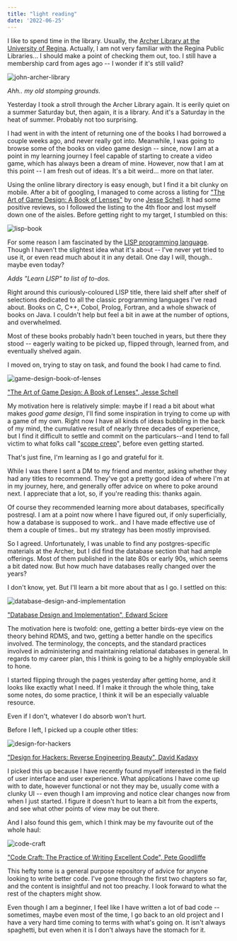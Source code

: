 ```yaml
---
title: "light reading"
date: '2022-06-25'
---
```


I like to spend time in the library.  Usually, the [Archer Library at the University of Regina](https://www.uregina.ca/library/?full).  Actually, I am not very familiar with the Regina Public Libraries... I should make a point of checking them out, too.  I still have a membership card from ages ago -- I wonder if it's still valid?

![john-archer-library](/images/archer-library.jpg)

*Ahh.. my old stomping grounds.*

Yesterday I took a stroll through the Archer Library again.  It is eerily quiet on a summer Saturday but, then again, it is a library.  And it's a Saturday in the heat of summer.  Probably not too surprising.

I had went in with the intent of returning one of the books I had borrowed a couple weeks ago, and never really got into.  Meanwhile, I was going to browse some of the books on video game design -- since, now I am at a point in my learning journey I feel capable of starting to create a video game, which has always been a dream of mine.  However, now that I am at this point -- I am fresh out of ideas.  It's a bit weird... more on that later.

Using the online library directory is easy enough, but I find it a bit clunky on mobile.  After a bit of googling, I managed to come across a listing for ["The Art of Game Design: A Book of Lenses"](https://www.amazon.ca/Art-Game-Design-Lenses-Second/dp/1466598646) by one [Jesse Schell](https://en.wikipedia.org/wiki/Jesse_Schell).  It had some positive reviews, so I followed the listing to the 4th floor and lost myself down one of the aisles.  Before getting right to my target, I stumbled on this:

![lisp-book](/images/lisp-book.jpg)

For some reason I am fascinated by the [LISP programming language](https://en.wikipedia.org/wiki/Lisp_(programming_language)).  Though I haven't the slightest idea what it's about -- I've never yet tried to use it, or even read much about it in any detail.  One day I will, though.. maybe even today? 

*Adds "Learn LISP" to list of to-dos.*

Right around this curiously-coloured LISP title, there laid shelf after shelf of selections dedicated to all the classic programming languages I've read about.  Books on C, C++, Cobol, Prolog, Fortran, and a whole shwack of books on Java.  I couldn't help but feel a bit in awe at the number of options, and overwhelmed.  

Most of these books probably hadn't been touched in years, but there they stood -- eagerly waiting to be picked up, flipped through, learned from, and eventually shelved again.

I moved on, trying to stay on task, and found the book I had came to find.

![game-design-book-of-lenses](/images/game-design-lenses-cover.png)

["The Art of Game Design: A Book of Lenses", Jesse Schell](https://www.amazon.ca/Art-Game-Design-Lenses-Second/dp/1466598646)

My motivation here is relatively simple: maybe if I read a bit about what makes *good game design*, I'll find some inspiration in trying to come up with a game of my own.  Right now I have all kinds of ideas bubbling in the back of my mind, the cumulative result of nearly three decades of experience, but I find it difficult to settle and commit on the particulars--and I tend to fall victim to what folks call "[scope creep](https://www.pmi.org/learning/library/top-five-causes-scope-creep-6675)", before even getting started.

That's just fine, I'm learning as I go and grateful for it.

While I was there I sent a DM to my friend and mentor, asking whether they had any titles to recommend.  They've got a pretty good idea of where I'm at in my journey, here, and generally offer advice on where to poke around next.  I appreciate that a lot, so, if you're reading this: thanks again.

Of course they recommended learning more about databases, specifically postresql.  I am at a point now where I have figured out, if only superficially, how a database is supposed to work.. and I have made effective use of them a couple of times.. but my strategy has been mostly improvised.  

So I agreed.  Unfortunately, I was unable to find any postgres-specific materials at the Archer, but I did find the database section that had ample offerings.  Most of them published in the late 80s or early 90s, which seems a bit dated now.  But how much have databases really changed over the years?  

I don't know, yet.  But I'll learn a bit more about that as I go.  I settled on this:

![database-design-and-implementation](/images/database-design-cover.png)

["Database Design and Implementation", Edward Sciore](https://www.amazon.ca/Database-Design-Implementation-Edward-Sciore/dp/0471757160)

The motivation here is twofold: one, getting a better birds-eye view on the theory behind RDMS, and two, getting a better handle on the specifics involved.  The terminology, the concepts, and the standard practices involved in administering and maintaining relational databases in general.  In regards to my career plan, this I think is going to be a highly employable skill to hone.

I started flipping through the pages yesterday after getting home, and it looks like exactly what I need.  If I make it through the whole thing, take some notes, do some practice, I think it will be an especially valuable resource.  

Even if I don't, whatever I do absorb won't hurt.

Before I left, I picked up a couple other titles:

![design-for-hackers](/images/design-for-hackers-cover.png)

["Design for Hackers: Reverse Engineering Beauty", David Kadavy](https://www.amazon.ca/Design-Hackers-Reverse-Engineering-Beauty/dp/1119998956)

I picked this up because I have recently found myself interested in the field of user interface and user experience.  What applications I have come up with to date, however functional or not they may be, usually come with a clunky UI -- even though I am improving and notice clear changes now from when I just started.  I figure it doesn't hurt to learn a bit from the experts, and see what other points of view may be out there.

And I also found this gem, which I think may be my favourite out of the whole haul:

![code-craft](/images/code-craft-cover.png)

["Code Craft: The Practice of Writing Excellent Code", Pete Goodliffe](https://www.amazon.ca/Code-Craft-Practice-Writing-Excellent/dp/1593271190/ref=sr_1_1?crid=3RJMSAD4ULLF4&keywords=code+craft&qid=1656260027&s=books&sprefix=code+craft%2Cstripbooks%2C95&sr=1-1)

This hefty tome is a general purpose repository of advice for anyone looking to write better code.  I've gone through the first two chapters so far, and the content is insightful and not too preachy.  I look forward to what the rest of the chapters might show.  

Even though I am a beginner, I feel like I have written a lot of bad code -- sometimes, maybe even most of the time, I go back to an old project and I have a very hard time coming to terms with what's going on.  It isn't always spaghetti, but even when it is I don't always have the stomach for it.

